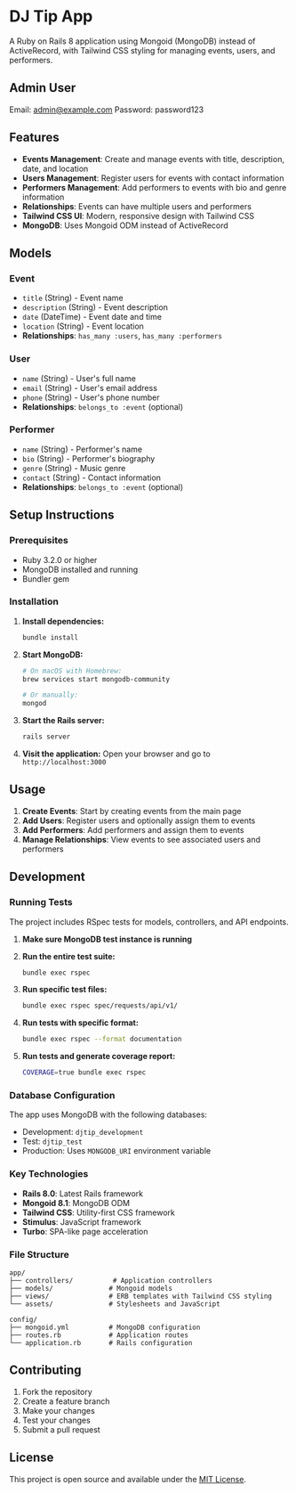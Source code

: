 # DJ Tip App

A Ruby on Rails 8 application using Mongoid (MongoDB) instead of ActiveRecord, with Tailwind CSS styling for managing events, users, and performers.

## Admin User

Email: admin@example.com
Password: password123


## Features

- **Events Management**: Create and manage events with title, description, date, and location
- **Users Management**: Register users for events with contact information
- **Performers Management**: Add performers to events with bio and genre information
- **Relationships**: Events can have multiple users and performers
- **Tailwind CSS UI**: Modern, responsive design with Tailwind CSS
- **MongoDB**: Uses Mongoid ODM instead of ActiveRecord

## Models

### Event
- `title` (String) - Event name
- `description` (String) - Event description
- `date` (DateTime) - Event date and time
- `location` (String) - Event location
- **Relationships**: `has_many :users`, `has_many :performers`

### User
- `name` (String) - User's full name
- `email` (String) - User's email address
- `phone` (String) - User's phone number
- **Relationships**: `belongs_to :event` (optional)

### Performer
- `name` (String) - Performer's name
- `bio` (String) - Performer's biography
- `genre` (String) - Music genre
- `contact` (String) - Contact information
- **Relationships**: `belongs_to :event` (optional)

## Setup Instructions

### Prerequisites
- Ruby 3.2.0 or higher
- MongoDB installed and running
- Bundler gem

### Installation

1. **Install dependencies:**
   ```bash
   bundle install
   ```

2. **Start MongoDB:**
   ```bash
   # On macOS with Homebrew:
   brew services start mongodb-community
   
   # Or manually:
   mongod
   ```

3. **Start the Rails server:**
   ```bash
   rails server
   ```

4. **Visit the application:**
   Open your browser and go to `http://localhost:3000`

## Usage

1. **Create Events**: Start by creating events from the main page
2. **Add Users**: Register users and optionally assign them to events
3. **Add Performers**: Add performers and assign them to events
4. **Manage Relationships**: View events to see associated users and performers

## Development

### Running Tests

The project includes RSpec tests for models, controllers, and API endpoints.

1. **Make sure MongoDB test instance is running**

2. **Run the entire test suite:**
   ```bash
   bundle exec rspec
   ```

3. **Run specific test files:**
   ```bash
   bundle exec rspec spec/requests/api/v1/
   ```

4. **Run tests with specific format:**
   ```bash
   bundle exec rspec --format documentation
   ```

5. **Run tests and generate coverage report:**
   ```bash
   COVERAGE=true bundle exec rspec
   ```

### Database Configuration

The app uses MongoDB with the following databases:
- Development: `djtip_development`
- Test: `djtip_test`
- Production: Uses `MONGODB_URI` environment variable

### Key Technologies

- **Rails 8.0**: Latest Rails framework
- **Mongoid 8.1**: MongoDB ODM
- **Tailwind CSS**: Utility-first CSS framework
- **Stimulus**: JavaScript framework
- **Turbo**: SPA-like page acceleration

### File Structure

```
app/
├── controllers/          # Application controllers
├── models/              # Mongoid models
├── views/               # ERB templates with Tailwind CSS styling
└── assets/              # Stylesheets and JavaScript

config/
├── mongoid.yml          # MongoDB configuration
├── routes.rb            # Application routes
└── application.rb       # Rails configuration
```

## Contributing

1. Fork the repository
2. Create a feature branch
3. Make your changes
4. Test your changes
5. Submit a pull request

## License

This project is open source and available under the [MIT License](LICENSE).
